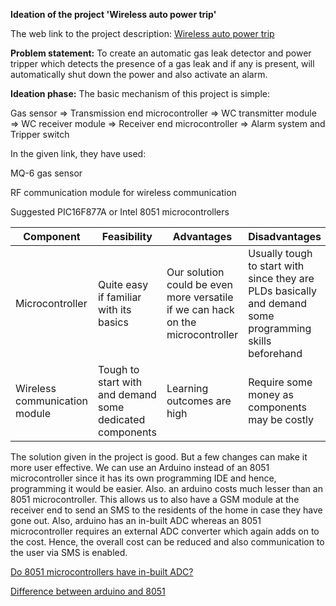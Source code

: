 __Ideation of the project 'Wireless auto power trip'__

The web link to the project description: [Wireless auto power trip](http://www.ripublication.com/aeee/42_pp%20%20327-332.pdf)

__Problem statement:__
To create an automatic gas leak detector and power tripper which detects the presence of a gas leak and if any is present, will automatically shut down the power and also activate an alarm.

__Ideation phase:__
The basic mechanism of this project is simple:

Gas sensor => Transmission end microcontroller => WC transmitter module => WC receiver module => Receiver end microcontroller => Alarm system and Tripper switch

In the given link, they have used:

MQ-6 gas sensor

RF communication module for wireless communication

Suggested PIC16F877A or Intel 8051 microcontrollers

| Component | Feasibility | Advantages | Disadvantages |
|-----------|-------------|------------|---------------|
|Microcontroller|Quite easy if familiar with its basics| Our solution could be even more versatile if we can hack on the microcontroller|Usually tough to start with since they are PLDs basically and demand some programming skills beforehand|
|Wireless communication module|Tough to start with and demand some dedicated components|Learning outcomes are high|Require some money as components may be costly|

The solution given in the project is good. But a few changes can make it more user effective. We can use an Arduino instead of an 8051 microcontroller since it has its own programming IDE and hence, programming it would be easier. Also. an arduino costs much lesser than an 8051 microcontroller. This allows us to also have a GSM module at the receiver end to send an SMS to the residents of the home in case they have gone out. Also, arduino has an in-built ADC whereas an 8051 microcontroller requires an external ADC converter which again adds on to the cost. Hence, the overall cost can be reduced and also communication to the user via SMS is enabled.

[Do 8051 microcontrollers have in-built ADC?](https://www.quora.com/Do-8051-microcontrollers-have-in-built-ADC)

[Difference between arduino and 8051](http://www.differencebetween.net/technology/difference-between-arduino-and-8051-microcontroller/)
